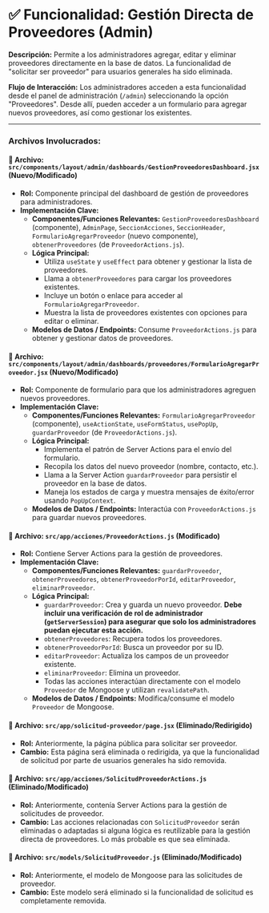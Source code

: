 # ✅ Funcionalidad: Gestión Directa de Proveedores (Admin)

**Descripción:** Permite a los administradores agregar, editar y eliminar proveedores directamente en la base de datos. La funcionalidad de "solicitar ser proveedor" para usuarios generales ha sido eliminada.

**Flujo de Interacción:** Los administradores acceden a esta funcionalidad desde el panel de administración (`/admin`) seleccionando la opción "Proveedores". Desde allí, pueden acceder a un formulario para agregar nuevos proveedores, así como gestionar los existentes.

---

### Archivos Involucrados:

#### 📄 **Archivo:** `src/components/layout/admin/dashboards/GestionProveedoresDashboard.jsx` (Nuevo/Modificado)
* **Rol:** Componente principal del dashboard de gestión de proveedores para administradores.
* **Implementación Clave:**
    * **Componentes/Funciones Relevantes:** `GestionProveedoresDashboard` (componente), `AdminPage`, `SeccionAcciones`, `SeccionHeader`, `FormularioAgregarProveedor` (nuevo componente), `obtenerProveedores` (de `ProveedorActions.js`).
    * **Lógica Principal:**
        *   Utiliza `useState` y `useEffect` para obtener y gestionar la lista de proveedores.
        *   Llama a `obtenerProveedores` para cargar los proveedores existentes.
        *   Incluye un botón o enlace para acceder al `FormularioAgregarProveedor`.
        *   Muestra la lista de proveedores existentes con opciones para editar o eliminar.
    * **Modelos de Datos / Endpoints:** Consume `ProveedorActions.js` para obtener y gestionar datos de proveedores.

#### 📄 **Archivo:** `src/components/layout/admin/dashboards/proveedores/FormularioAgregarProveedor.jsx` (Nuevo/Modificado)
* **Rol:** Componente de formulario para que los administradores agreguen nuevos proveedores.
* **Implementación Clave:**
    * **Componentes/Funciones Relevantes:** `FormularioAgregarProveedor` (componente), `useActionState`, `useFormStatus`, `usePopUp`, `guardarProveedor` (de `ProveedorActions.js`).
    * **Lógica Principal:**
        *   Implementa el patrón de Server Actions para el envío del formulario.
        *   Recopila los datos del nuevo proveedor (nombre, contacto, etc.).
        *   Llama a la Server Action `guardarProveedor` para persistir el proveedor en la base de datos.
        *   Maneja los estados de carga y muestra mensajes de éxito/error usando `PopUpContext`.
    * **Modelos de Datos / Endpoints:** Interactúa con `ProveedorActions.js` para guardar nuevos proveedores.

#### 📄 **Archivo:** `src/app/acciones/ProveedorActions.js` (Modificado)
* **Rol:** Contiene Server Actions para la gestión de proveedores.
* **Implementación Clave:**
    * **Componentes/Funciones Relevantes:** `guardarProveedor`, `obtenerProveedores`, `obtenerProveedorPorId`, `editarProveedor`, `eliminarProveedor`.
    * **Lógica Principal:**
        *   `guardarProveedor`: Crea y guarda un nuevo proveedor. **Debe incluir una verificación de rol de administrador (`getServerSession`) para asegurar que solo los administradores puedan ejecutar esta acción.**
        *   `obtenerProveedores`: Recupera todos los proveedores.
        *   `obtenerProveedorPorId`: Busca un proveedor por su ID.
        *   `editarProveedor`: Actualiza los campos de un proveedor existente.
        *   `eliminarProveedor`: Elimina un proveedor.
        *   Todas las acciones interactúan directamente con el modelo `Proveedor` de Mongoose y utilizan `revalidatePath`.
    * **Modelos de Datos / Endpoints:** Modifica/consume el modelo `Proveedor` de Mongoose.

#### 📄 **Archivo:** `src/app/solicitud-proveedor/page.jsx` (Eliminado/Redirigido)
* **Rol:** Anteriormente, la página pública para solicitar ser proveedor.
* **Cambio:** Esta página será eliminada o redirigida, ya que la funcionalidad de solicitud por parte de usuarios generales ha sido removida.

#### 📄 **Archivo:** `src/app/acciones/SolicitudProveedorActions.js` (Eliminado/Modificado)
* **Rol:** Anteriormente, contenía Server Actions para la gestión de solicitudes de proveedor.
* **Cambio:** Las acciones relacionadas con `SolicitudProveedor` serán eliminadas o adaptadas si alguna lógica es reutilizable para la gestión directa de proveedores. Lo más probable es que sea eliminada.

#### 📄 **Archivo:** `src/models/SolicitudProveedor.js` (Eliminado/Modificado)
* **Rol:** Anteriormente, el modelo de Mongoose para las solicitudes de proveedor.
* **Cambio:** Este modelo será eliminado si la funcionalidad de solicitud es completamente removida.
